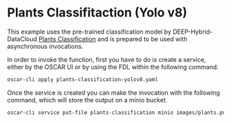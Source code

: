 # Plants Classifitaction (Yolo v8)

This example uses the pre-trained classification model by DEEP-Hybrid-DataCloud
[Plants Classification](https://dashboard.cloud.ai4eosc.eu/marketplace/modules/plants-classification)
and is prepared to be used with asynchronous invocations.


In order to invoke the function, first you have to do is create a service,
either by the OSCAR UI or by using the FDL within the following command.

``` sh
oscar-cli apply plants-classification-yolov8.yaml
```

Once the service is created you can make the invocation with the following
command, which will store the output on a minio bucket.

``` sh
oscar-cli service put-file plants-classification minio images/plants.png plants-classification/input/plants.png
```